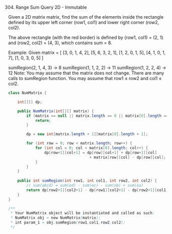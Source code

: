 304. Range Sum Query 2D - Immutable

Given a 2D matrix matrix, find the sum of the elements inside the rectangle defined by its upper left corner (row1, col1) and lower right corner (row2, col2).


The above rectangle (with the red border) is defined by (row1, col1) = (2, 1) and (row2, col2) = (4, 3), which contains sum = 8.

Example:
Given matrix = [
  [3, 0, 1, 4, 2],
  [5, 6, 3, 2, 1],
  [1, 2, 0, 1, 5],
  [4, 1, 0, 1, 7],
  [1, 0, 3, 0, 5]
]

sumRegion(2, 1, 4, 3) -> 8
sumRegion(1, 1, 2, 2) -> 11
sumRegion(1, 2, 2, 4) -> 12
Note:
You may assume that the matrix does not change.
There are many calls to sumRegion function.
You may assume that row1 ≤ row2 and col1 ≤ col2.

```java
class NumMatrix {

    int[][] dp;

    public NumMatrix(int[][] matrix) {
        if (matrix == null || matrix.length == 0 || matrix[0].length == 0) {
            return;
        }

        dp = new int[matrix.length + 1][matrix[0].length + 1];

        for (int row = 0; row < matrix.length; row++) {
            for (int col = 0; col < matrix[0].length; col++) {
                dp[row+1][col+1] = dp[row][col+1] + dp[row+1][col] 
                                    + matrix[row][col] - dp[row][col];
            }
        }
    }
    
    public int sumRegion(int row1, int col1, int row2, int col2) {
        // sum(abcd) = sum(od) - sum(oc) - sum(ob) + sum(oa)
        return dp[row2+1][col2+1] - dp[row1][col2+1] - dp[row2+1][col1] + dp[row1][col1];
    }
}

/**
 * Your NumMatrix object will be instantiated and called as such:
 * NumMatrix obj = new NumMatrix(matrix);
 * int param_1 = obj.sumRegion(row1,col1,row2,col2);
 */
```

